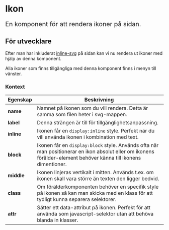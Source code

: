 # Ikon
<p style="font-size: 20px;">En komponent för att rendera ikoner på sidan.</p> 

## För utvecklare

Efter man har inkluderat [inline-svg](/components/detail/inline-svg) på sidan kan vi nu rendera ut ikoner med hjälp av denna komponent.

Alla ikoner som finns tillgängliga med denna komponent finns i menyn till vänster.

### Kontext
| Egenskap                | Beskrivning |
|-------------------------|-------------|
| <strong>name</strong>   | Namnet på ikonen som du vill rendera. Detta är samma som filen heter i svg-mappen. |
| <strong>label</strong>  | Denna strängen är till för tillgänglighetsanpassning. |
| <strong>inline</strong> | Ikonen får en `display:inline` style. Perfekt när du vill använda ikonen i kombination med text. |
| <strong>block</strong>  | Ikonen får en `display:block` style. Används ofta när man positionerar en ikon absolut eller om ikonens förälder-element behöver känna till ikonens dimentioner. |
| <strong>middle</strong> | Ikonen linjeras vertikalt i mitten. Används t.ex. om ikonen skall vara större än texten den ligger bedvid. |
| <strong>class</strong>  | Om förälderkomponenten behöver en specifik style på ikonen så kan man skicka med en klass för att tydligt kunna separera selektorer. |
| <strong>attr</strong>   | Sätter ett data-attribut på ikonen. Perfekt för att använda som javascript-selektor utan att behöva blanda in klasser. |
